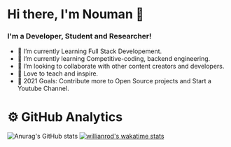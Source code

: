 # Hi there, I'm Nouman 👋

### I'm a Developer, Student and Researcher!

* 🔭 I’m currently Learning Full Stack Developement.
* 🌱 I’m currently learning Competitive-coding, backend engineering.
* 👯 I’m looking to collaborate with other content creators and developers.
* 📢 Love to teach and inspire.
* 🥅 2021 Goals: Contribute more to Open Source projects and Start a Youtube Channel.


# ⚙️ GitHub Analytics


![Anurag's GitHub stats](https://github-readme-stats.vercel.app/api?username=Nouman945&show_icons=true&theme=dark)
[![willianrod's wakatime stats](https://github-readme-stats.vercel.app/api/wakatime?username=Nouman945)](https://github.com/anuraghazra/github-readme-stats)
